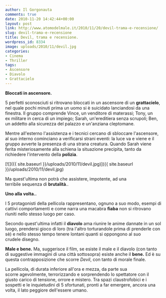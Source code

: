 ```yaml
---
author: Il Gorgonauta
comments: true
date: 2010-11-20 14:42:44+00:00
layout: post
link: http://www.atomodelmale.it/2010/11/20/devil-trama-e-recensione/
slug: devil-trama-e-recensione
title: Devil, trama e recensione.
wordpress_id: 8334
image: uploads/2010/11/devil.jpg
categories:
- Cinema
- Thriller
tags:
- Ascensore
- Diavolo
- Grattacielo
---
```


**Bloccati in ascensore.**

5 perfetti sconosciuti si ritrovano bloccati in un ascensore di un **grattacielo**, nel quale pochi minuti prima un uomo si è suicidato lanciandosi da una finestra. Il gruppo comprende Vince, un venditore di materassi; Tony, un ex militare in cerca di un impiego; Sarah, un'ereditiera senza scrupoli; Ben, un addetto alla sicurezza del palazzo e un'anziana cleptomane.

Mentre all'esterno l'assistenza e i tecnici cercano di sbloccare l'ascensore, al suo interno cominciano a verificarsi strani eventi: la luce va e viene e il gruppo avverte la presenza di una strana creatura. Quando Sarah viene ferita misteriosamente alla schiena la situazione precipita, tanto da richiedere l'intervento della **polizia**.

[![]({{ site.baseurl }}/uploads/2010/11/devil.jpg)]({{ site.baseurl }}/uploads/2010/11/devil.jpg)

Ma quest'ultima non potrà che assistere, impotente, ad una terribile sequenza di **brutalità**..

**Uno alla volta..**

I 5 protagonisti della pellicola rappresentano, ognuno a suo modo, esempi di cattivi comportamenti e come narra una macabra **fiaba** non si ritrovano riuniti nello stesso luogo per caso.

Secondo quest'ultima infatti il **diavolo** ama riunire le anime dannate in un sol luogo, prendersi gioco di loro (tra l'altro torturandole prima di prenderle con sè) e nello stesso tempo tenere lontani quanti si oppongono al suo crudele disegno.

**Male e bene.** Ma, suggerisce il film, se esiste il male e il diavolo (con tanto di suggestive immagini di una città sottosopra) esiste anche il **bene.** Ed è su questa contrapposizione che scorre _Devil_, con tanto di morale finale.

La pellicola, di durata inferiore all'ora e mezza, da parte sua scorre agevolmente, terrorizzando e sorprendendo lo spettatore con il giusto carico di tensione, orrore e mistero. Tra spazi claustrofobici e i sospetti e le inquietudini di 5 sfortunati, pronti a far emergere, ancora una volta, il lato peggiore dell'essere umano.
